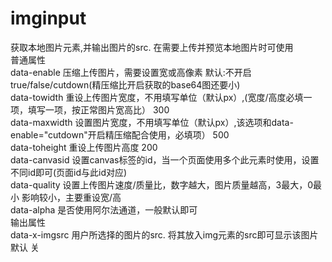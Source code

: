 # imginput
获取本地图片元素,并输出图片的src. 在需要上传并预览本地图片时可使用<br>
普通属性<br>
data-enable	压缩上传图片，需要设置宽或高像素	默认:不开启 true/false/cutdown(精压缩比开启获取的base64图还要小)<br>
data-towidth	重设上传图片宽度，不用填写单位（默认px）,(宽度/高度必填一项，填写一项，按正常图片宽高比）	300<br>
data-maxwidth	设置图片宽度，不用填写单位（默认px）,该选项和data-enable="cutdown"开启精压缩配合使用，必填项）	500<br>
data-toheight	重设上传图片高度	200<br>
data-canvasid	设置canvas标签的id，当一个页面使用多个此元素时使用，设置不同id即可(页面id与此id对应)	<br>
data-quality	设置上传图片速度/质量比，数字越大，图片质量越高，3最大，0最小	影响较小，主要重设宽/高<br>
data-alpha	是否使用阿尔法通道，一般默认即可	<br>
输出属性<br>
data-x-imgsrc	用户所选择的图片的src. 将其放入img元素的src即可显示该图片	默认 关<br>
